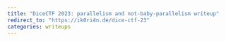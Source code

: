 ```yaml
---
title: "DiceCTF 2023: parallelism and not-baby-parallelism writeup"
redirect_to: "https://ik0ri4n.de/dice-ctf-23"
categories: writeups
---
```

